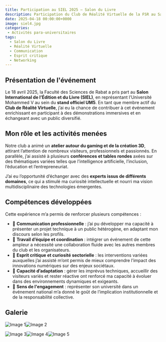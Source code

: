 ```yaml
---
title: Participation au SIEL 2025 – Salon du Livre
description: Participation du Club de Réalité Virtuelle de la FSR au Salon International de l’Édition et du Livre (SIEL 2025)
date: 2025-04-18 00:00:00+0000
image: siel4.jpg
categories: 
 - Activités para-universitaires
tags:
  - Salon du Livre
  - Réalité Virtuelle
  - Communication
  - Esprit critique
  - Networking
---
```


## Présentation de l'événement

Le 18 avril 2025, la Faculté des Sciences de Rabat a pris part au **Salon International de l’Édition et du Livre (SIEL)**, en représentant l’Université Mohammed V au sein du **stand officiel UM5**. En tant que membre actif du **Club de Réalité Virtuelle**, j’ai eu la chance de contribuer à cet événement enrichissant en participant à des démonstrations immersives et en échangeant avec un public diversifié.

## Mon rôle et les activités menées

Notre club a animé un **atelier autour du gaming et de la création 3D**, attirant l’attention de nombreux visiteurs, professionnels et passionnés. En parallèle, j’ai assisté à plusieurs **conférences et tables rondes** axées sur des thématiques variées telles que l’intelligence artificielle, l’inclusion, l’éducation et l’entrepreneuriat.

J’ai eu l’opportunité d’échanger avec des **experts issus de différents domaines**, ce qui a stimulé ma curiosité intellectuelle et nourri ma vision multidisciplinaire des technologies émergentes.

## Compétences développées

Cette expérience m’a permis de renforcer plusieurs compétences :

- 🔹 **Communication professionnelle** : j’ai pu développer ma capacité à présenter un projet technique à un public hétérogène, en adaptant mon discours selon les profils.
- 🔹 **Travail d’équipe et coordination** : intégrer un événement de cette ampleur a nécessité une collaboration fluide avec les autres membres du club et les organisateurs.
- 🔹 **Esprit critique et curiosité sectorielle** : les interventions variées auxquelles j’ai assisté m’ont permis de mieux comprendre l’impact des innovations numériques sur des enjeux sociétaux.
- 🔹 **Capacité d’adaptation** : gérer les imprévus techniques, accueillir des visiteurs variés et rester réactive ont renforcé ma capacité à évoluer dans des environnements dynamiques et exigeants.
- 🔹 **Sens de l'engagement** : représenter son université dans un événement national m’a donné le goût de l’implication institutionnelle et de la responsabilité collective.

## Galerie

![Image 1](siel1.jpg)![Image 2](siel2.jpg)

![Image 3](siel3.jpg)![Image 4](siel4.jpg)![Image 5](siel5.jpg)

